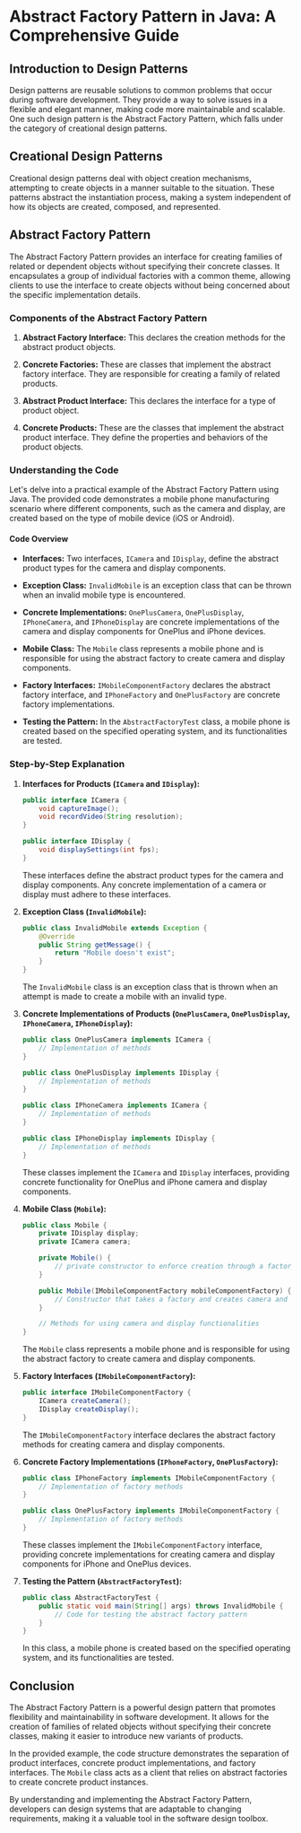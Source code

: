 # Abstract Factory Pattern in Java: A Comprehensive Guide

## Introduction to Design Patterns

Design patterns are reusable solutions to common problems that occur during software development. They provide a way to solve issues in a flexible and elegant manner, making code more maintainable and scalable. One such design pattern is the Abstract Factory Pattern, which falls under the category of creational design patterns.

## Creational Design Patterns

Creational design patterns deal with object creation mechanisms, attempting to create objects in a manner suitable to the situation. These patterns abstract the instantiation process, making a system independent of how its objects are created, composed, and represented.

## Abstract Factory Pattern

The Abstract Factory Pattern provides an interface for creating families of related or dependent objects without specifying their concrete classes. It encapsulates a group of individual factories with a common theme, allowing clients to use the interface to create objects without being concerned about the specific implementation details.

### Components of the Abstract Factory Pattern

1. **Abstract Factory Interface:** This declares the creation methods for the abstract product objects.

2. **Concrete Factories:** These are classes that implement the abstract factory interface. They are responsible for creating a family of related products.

3. **Abstract Product Interface:** This declares the interface for a type of product object.

4. **Concrete Products:** These are the classes that implement the abstract product interface. They define the properties and behaviors of the product objects.

### Understanding the Code

Let's delve into a practical example of the Abstract Factory Pattern using Java. The provided code demonstrates a mobile phone manufacturing scenario where different components, such as the camera and display, are created based on the type of mobile device (iOS or Android).

#### Code Overview

- **Interfaces:** Two interfaces, `ICamera` and `IDisplay`, define the abstract product types for the camera and display components.

- **Exception Class:** `InvalidMobile` is an exception class that can be thrown when an invalid mobile type is encountered.

- **Concrete Implementations:** `OnePlusCamera`, `OnePlusDisplay`, `IPhoneCamera`, and `IPhoneDisplay` are concrete implementations of the camera and display components for OnePlus and iPhone devices.

- **Mobile Class:** The `Mobile` class represents a mobile phone and is responsible for using the abstract factory to create camera and display components.

- **Factory Interfaces:** `IMobileComponentFactory` declares the abstract factory interface, and `IPhoneFactory` and `OnePlusFactory` are concrete factory implementations.

- **Testing the Pattern:** In the `AbstractFactoryTest` class, a mobile phone is created based on the specified operating system, and its functionalities are tested.

### Step-by-Step Explanation

1. **Interfaces for Products (`ICamera` and `IDisplay`):**
   
    ```java
    public interface ICamera {
        void captureImage();
        void recordVideo(String resolution);
    }

    public interface IDisplay {
        void displaySettings(int fps);
    }
    ```

    These interfaces define the abstract product types for the camera and display components. Any concrete implementation of a camera or display must adhere to these interfaces.

2. **Exception Class (`InvalidMobile`):**

    ```java
    public class InvalidMobile extends Exception {
        @Override
        public String getMessage() {
            return "Mobile doesn't exist";
        }
    }
    ```

    The `InvalidMobile` class is an exception class that is thrown when an attempt is made to create a mobile with an invalid type.

3. **Concrete Implementations of Products (`OnePlusCamera`, `OnePlusDisplay`, `IPhoneCamera`, `IPhoneDisplay`):**

    ```java
    public class OnePlusCamera implements ICamera {
        // Implementation of methods
    }

    public class OnePlusDisplay implements IDisplay {
        // Implementation of methods
    }

    public class IPhoneCamera implements ICamera {
        // Implementation of methods
    }

    public class IPhoneDisplay implements IDisplay {
        // Implementation of methods
    }
    ```

    These classes implement the `ICamera` and `IDisplay` interfaces, providing concrete functionality for OnePlus and iPhone camera and display components.

4. **Mobile Class (`Mobile`):**

    ```java
    public class Mobile {
        private IDisplay display;
        private ICamera camera;

        private Mobile() {
            // private constructor to enforce creation through a factory
        }

        public Mobile(IMobileComponentFactory mobileComponentFactory) {
            // Constructor that takes a factory and creates camera and display components
        }

        // Methods for using camera and display functionalities
    }
    ```

    The `Mobile` class represents a mobile phone and is responsible for using the abstract factory to create camera and display components.

5. **Factory Interfaces (`IMobileComponentFactory`):**

    ```java
    public interface IMobileComponentFactory {
        ICamera createCamera();
        IDisplay createDisplay();
    }
    ```

    The `IMobileComponentFactory` interface declares the abstract factory methods for creating camera and display components.

6. **Concrete Factory Implementations (`IPhoneFactory`, `OnePlusFactory`):**

    ```java
    public class IPhoneFactory implements IMobileComponentFactory {
        // Implementation of factory methods
    }

    public class OnePlusFactory implements IMobileComponentFactory {
        // Implementation of factory methods
    }
    ```

    These classes implement the `IMobileComponentFactory` interface, providing concrete implementations for creating camera and display components for iPhone and OnePlus devices.

7. **Testing the Pattern (`AbstractFactoryTest`):**

    ```java
    public class AbstractFactoryTest {
        public static void main(String[] args) throws InvalidMobile {
            // Code for testing the abstract factory pattern
        }
    }
    ```

    In this class, a mobile phone is created based on the specified operating system, and its functionalities are tested.

## Conclusion

The Abstract Factory Pattern is a powerful design pattern that promotes flexibility and maintainability in software development. It allows for the creation of families of related objects without specifying their concrete classes, making it easier to introduce new variants of products.

In the provided example, the code structure demonstrates the separation of product interfaces, concrete product implementations, and factory interfaces. The `Mobile` class acts as a client that relies on abstract factories to create concrete product instances.

By understanding and implementing the Abstract Factory Pattern, developers can design systems that are adaptable to changing requirements, making it a valuable tool in the software design toolbox.
